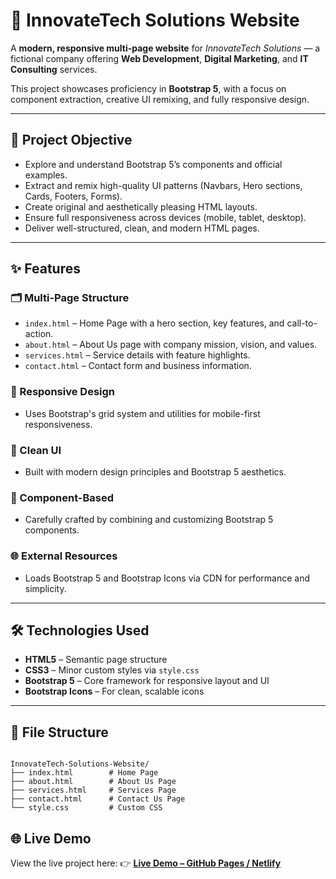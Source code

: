 
# 🚀 InnovateTech Solutions Website

A **modern, responsive multi-page website** for *InnovateTech Solutions* — a fictional company offering **Web Development**, **Digital Marketing**, and **IT Consulting** services.

This project showcases proficiency in **Bootstrap 5**, with a focus on component extraction, creative UI remixing, and fully responsive design.

---

## 🎯 Project Objective

- Explore and understand Bootstrap 5’s components and official examples.
- Extract and remix high-quality UI patterns (Navbars, Hero sections, Cards, Footers, Forms).
- Create original and aesthetically pleasing HTML layouts.
- Ensure full responsiveness across devices (mobile, tablet, desktop).
- Deliver well-structured, clean, and modern HTML pages.

---

## ✨ Features

### 🗂️ Multi-Page Structure

- `index.html` – Home Page with a hero section, key features, and call-to-action.
- `about.html` – About Us page with company mission, vision, and values.
- `services.html` – Service details with feature highlights.
- `contact.html` – Contact form and business information.

### 📱 Responsive Design

- Uses Bootstrap's grid system and utilities for mobile-first responsiveness.

### 🎨 Clean UI

- Built with modern design principles and Bootstrap 5 aesthetics.

### 🧩 Component-Based

- Carefully crafted by combining and customizing Bootstrap 5 components.

### 🌐 External Resources

- Loads Bootstrap 5 and Bootstrap Icons via CDN for performance and simplicity.

---

## 🛠️ Technologies Used

- **HTML5** – Semantic page structure  
- **CSS3** – Minor custom styles via `style.css`  
- **Bootstrap 5** – Core framework for responsive layout and UI  
- **Bootstrap Icons** – For clean, scalable icons  

---

## 📁 File Structure

```

InnovateTech-Solutions-Website/
├── index.html        # Home Page
├── about.html        # About Us Page
├── services.html     # Services Page
├── contact.html      # Contact Us Page
└── style.css         # Custom CSS

````
## 🌐 Live Demo

View the live project here:
👉 [**Live Demo – GitHub Pages / Netlify**](https://your-live-link.com)

